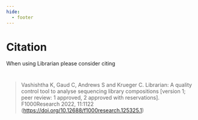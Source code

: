 ```yaml
---
hide:
  - footer
---
```



#  
#  Citation

When using Librarian please consider citing
# 

>Vashishtha K, Gaud C, Andrews S and Krueger C. Librarian: A quality control tool to analyse sequencing library compositions [version 1; peer review: 1 approved, 2 approved with reservations]. F1000Research 2022, 11:1122 (https://doi.org/10.12688/f1000research.125325.1)